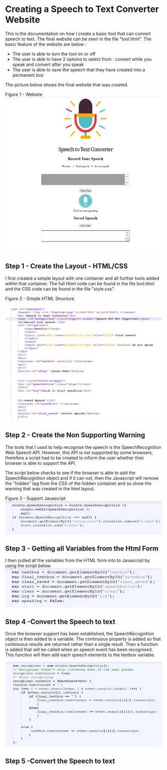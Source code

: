 <h1> Creating a Speech to Text Converter Website</h1> 

This is the documentation on how I create a basic tool that can convert speech to text. The final website can be seen in the file "tool.html". The basic feature of the website are below :

<ul>
  <li>The user is able to turn the tool on or off </li>
  <li> The user is able to have 2 options to select from : convert while you speak and convert after you speak</li>
  <li> The user is able to save the speech that they have created into a permanent box </li>
</ul>

 The picture below shows the final website that was created. 
 
 Figure 1 - Website 
<img src="Final_Website.JPG"> 

<h2> Step 1 - Create the Layout - HTML/CSS </h2> 

I first created a simple layout with one container and all further tools added within that container. The full Html code can be found in the file tool.html and the CSS code can be found in the file "style.css".   

Figure 2 - Simple HTML Structure 

<img src="html_layout.JPG">

<h2> Step 2 - Create the Non Supporting Warning </h2> 

The tools that I used to help recognise the speech is the SpeechRecognition Web Speech API. However, this API is not supported by some browsers, therefore a script had to be created to inform the user whether their browser is able to support the API. 

The script below checks to see if the browser is able to add the SpeechRecognition object and if it can not, then the Javascript will remove the "hidden" tag from the CSS of the hidden container and so show the warning that was created in the html layout.


Figure 3 - Support Javascript
<img src="support_javascript.JPG">

<h2> Step 3 - Getting all Variables from the Html Form </h2>

I then pulled all the variables from the HTML form into to Javascript by using the script below. 
<img src="variables.JPG">

<h2> Step 4 -Convert the Speech to text </h2> 

Once the browser support has been established, the SpeechRecognition object is then added to a variable. The continuous property is added so that continuous results are returned rather than a single result. Then a function is added that will be called when an speech event has been recognised. This function will then add each speech elements to the textbox variable.  
 
<img src="convert_speech.JPG">

<h2> Step 5 -Convert the Speech to text </h2> 
